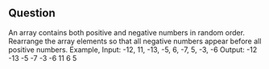 ## Question

An array contains both positive and negative numbers in random order.
Rearrange the array elements so that all negative numbers appear before all positive numbers.
Example,
Input: -12, 11, -13, -5, 6, -7, 5, -3, -6
Output: -12 -13 -5 -7 -3 -6 11 6 5
